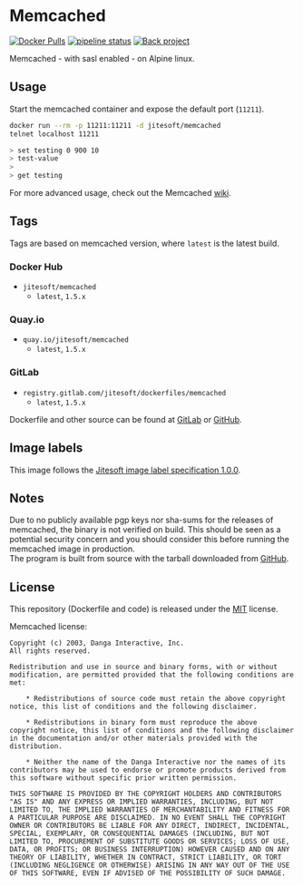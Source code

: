 # Memcached

[![Docker Pulls](https://img.shields.io/docker/pulls/jitesoft/memcached.svg)](https://hub.docker.com/r/jitesoft/memcached)
[![pipeline status](https://gitlab.com/jitesoft/dockerfiles/memcached/badges/master/pipeline.svg)](https://gitlab.com/jitesoft/dockerfiles/memcached/commits/master)
[![Back project](https://img.shields.io/badge/Open%20Collective-Tip%20the%20devs!-blue.svg)](https://opencollective.com/jitesoft-open-source)

Memcached - with sasl enabled - on Alpine linux.

## Usage

Start the memcached container and expose the default port (`11211`).

```bash
docker run --rm -p 11211:11211 -d jitesoft/memcached 
telnet localhost 11211

> set testing 0 900 10
> test-value
>
> get testing
```

For more advanced usage, check out the Memcached [wiki](https://github.com/memcached/memcached/wiki).

## Tags

Tags are based on memcached version, where `latest` is the latest build.

### Docker Hub

* `jitesoft/memcached`
    * `latest`, `1.5.x`

### Quay.io

* `quay.io/jitesoft/memcached`
    * `latest`, `1.5.x`  

### GitLab

* `registry.gitlab.com/jitesoft/dockerfiles/memcached`
    * `latest`, `1.5.x`

Dockerfile and other source can be found at [GitLab](https://gitlab.com/jitesoft/dockerfiles/memcached) or [GitHub](https://gitlab.com/jitesoft/dockerfiles/memcached).

## Image labels

This image follows the [Jitesoft image label specification 1.0.0](https://gitlab.com/snippets/1866155).

## Notes

Due to no publicly available pgp keys nor sha-sums for the releases of memcached, the binary is not verified on build. 
This should be seen as a potential security concern and you should consider this before running the memcached image in production.  
The program is built from source with the tarball downloaded from [GitHub](https://github.com/memcached/memcached/releases).

## License

This repository (Dockerfile and code) is released under the [MIT](https://gitlab.com/jitesoft/dockerfiles/memcached/blob/master/LICENSE) license.

Memcached license:

```text
Copyright (c) 2003, Danga Interactive, Inc.
All rights reserved.

Redistribution and use in source and binary forms, with or without
modification, are permitted provided that the following conditions are
met:

    * Redistributions of source code must retain the above copyright
notice, this list of conditions and the following disclaimer.

    * Redistributions in binary form must reproduce the above
copyright notice, this list of conditions and the following disclaimer
in the documentation and/or other materials provided with the
distribution.

    * Neither the name of the Danga Interactive nor the names of its
contributors may be used to endorse or promote products derived from
this software without specific prior written permission.

THIS SOFTWARE IS PROVIDED BY THE COPYRIGHT HOLDERS AND CONTRIBUTORS
"AS IS" AND ANY EXPRESS OR IMPLIED WARRANTIES, INCLUDING, BUT NOT
LIMITED TO, THE IMPLIED WARRANTIES OF MERCHANTABILITY AND FITNESS FOR
A PARTICULAR PURPOSE ARE DISCLAIMED. IN NO EVENT SHALL THE COPYRIGHT
OWNER OR CONTRIBUTORS BE LIABLE FOR ANY DIRECT, INDIRECT, INCIDENTAL,
SPECIAL, EXEMPLARY, OR CONSEQUENTIAL DAMAGES (INCLUDING, BUT NOT
LIMITED TO, PROCUREMENT OF SUBSTITUTE GOODS OR SERVICES; LOSS OF USE,
DATA, OR PROFITS; OR BUSINESS INTERRUPTION) HOWEVER CAUSED AND ON ANY
THEORY OF LIABILITY, WHETHER IN CONTRACT, STRICT LIABILITY, OR TORT
(INCLUDING NEGLIGENCE OR OTHERWISE) ARISING IN ANY WAY OUT OF THE USE
OF THIS SOFTWARE, EVEN IF ADVISED OF THE POSSIBILITY OF SUCH DAMAGE.
```
